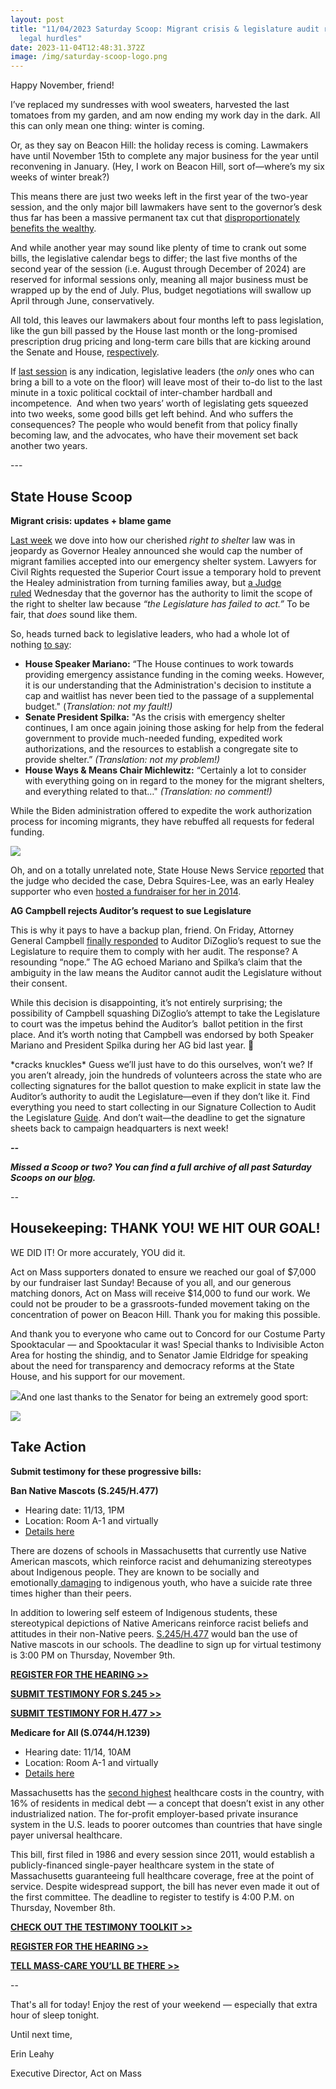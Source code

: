 ```yaml
---
layout: post
title: "11/04/2023 Saturday Scoop: Migrant crisis & legislature audit receive
  legal hurdles"
date: 2023-11-04T12:48:31.372Z
image: /img/saturday-scoop-logo.png
---
```

Happy November, friend!

I’ve replaced my sundresses with wool sweaters, harvested the last tomatoes from my garden, and am now ending my work day in the dark. All this can only mean one thing: winter is coming.

Or, as they say on Beacon Hill: the holiday recess is coming. Lawmakers have until November 15th to complete any major business for the year until reconvening in January. (Hey, I work on Beacon Hill, sort of—where’s my six weeks of winter break?)

This means there are just two weeks left in the first year of the two-year session, and the only major bill lawmakers have sent to the governor’s desk thus far has been a massive permanent tax cut that [disproportionately benefits the wealthy](https://massbudget.org/2023/10/30/who-benefits-new-tax-package/?utm_medium=&{{{EngagementData}}}&emci=f03171af-467b-ee11-b004-00224832eb73&emdi=ea000000-0000-0000-0000-000000000001&ceid={{ContactsEmailID}}). 

And while another year may sound like plenty of time to crank out some bills, the legislative calendar begs to differ; the last five months of the second year of the session (i.e. August through December of 2024) are reserved for informal sessions only, meaning all major business must be wrapped up by the end of July. Plus, budget negotiations will swallow up April through June, conservatively.

All told, this leaves our lawmakers about four months left to pass legislation, like the gun bill passed by the House last month or the long-promised prescription drug pricing and long-term care bills that are kicking around the Senate and House, [respectively](https://www.axios.com/local/boston/2023/11/01/health-care-costs-massachusetts-spending-laws?utm_medium=&{{{EngagementData}}}&emci=f03171af-467b-ee11-b004-00224832eb73&emdi=ea000000-0000-0000-0000-000000000001&ceid={{ContactsEmailID}}).

If [last session](https://www.bostonglobe.com/2022/08/08/metro/infighting-obfuscation-delay-chaotic-end-massachusetts-legislative-session/?utm_medium=&{{{EngagementData}}}&emci=f03171af-467b-ee11-b004-00224832eb73&emdi=ea000000-0000-0000-0000-000000000001&ceid={{ContactsEmailID}}) is any indication, legislative leaders (the *only* ones who can bring a bill to a vote on the floor) will leave most of their to-do list to the last minute in a toxic political cocktail of inter-chamber hardball and incompetence.  And when two years’ worth of legislating gets squeezed into two weeks, some good bills get left behind. And who suffers the consequences? The people who would benefit from that policy finally becoming law, and the advocates, who have their movement set back another two years. 

\---

## State House Scoop

**Migrant crisis: updates + blame game**

[Last week](https://actonmass.org/post/2023/11/04/10-28-2023-saturday-scoop-right-to-shelter-in-jeopardy-healeys-housing-bill-explained?utm_medium=&{{{EngagementData}}}&emci=f03171af-467b-ee11-b004-00224832eb73&emdi=ea000000-0000-0000-0000-000000000001&ceid={{ContactsEmailID}}) we dove into how our cherished *right to shelter* law was in jeopardy as Governor Healey announced she would cap the number of migrant families accepted into our emergency shelter system. Lawyers for Civil Rights requested the Superior Court issue a temporary hold to prevent the Healey administration from turning families away, but [a Judge ruled](https://www.wwlp.com/news/massachusetts/judge-clears-way-for-immediate-family-shelter-cap/?utm_medium=&{{{EngagementData}}}&emci=f03171af-467b-ee11-b004-00224832eb73&emdi=ea000000-0000-0000-0000-000000000001&ceid={{ContactsEmailID}}) Wednesday that the governor has the authority to limit the scope of the right to shelter law because *“the Legislature has failed to act.”* To be fair, that *does* sound like them. 

So, heads turned back to legislative leaders, who had a whole lot of nothing [to say](https://www.boston25news.com/news/local/mass-lawmakers-let-gov-healey-take-migrant-shelter-crisis-new-phase/2BMRLHCTTZCLBCRL6IVFVEBPY4/?utm_medium=&{{{EngagementData}}}&emci=f03171af-467b-ee11-b004-00224832eb73&emdi=ea000000-0000-0000-0000-000000000001&ceid={{ContactsEmailID}}):

* **House Speaker Mariano:** “The House continues to work towards providing emergency assistance funding in the coming weeks. However, it is our understanding that the Administration's decision to institute a cap and waitlist has never been tied to the passage of a supplemental budget." (*Translation: not my fault!)*
* **Senate President Spilka:** "As the crisis with emergency shelter continues, I am once again joining those asking for help from the federal government to provide much-needed funding, expedited work authorizations, and the resources to establish a congregate site to provide shelter.” *(Translation: not my problem!)*
* **House Ways & Means Chair Michlewitz:** “Certainly a lot to consider with everything going on in regard to the money for the migrant shelters, and everything related to that…" *(Translation: no comment!)*

While the Biden administration offered to expedite the work authorization process for incoming migrants, they have rebuffed all requests for federal funding. 

![](https://d15k2d11r6t6rl.cloudfront.net/public/users/Integrators/04eaa6b2-88f4-43b4-b978-7bb0708f5838/4E773867482B585A307235633176574E396E6361304337364B3361312B416A38493670542F31495130764C4C6E6E6B354F45726369353079624C3759305A526D/editor_images/Screen%20Shot%202023-11-04%20at%203.19.49%20PM.png)

Oh, and on a totally unrelated note, State House News Service [reported](https://www.masslive.com/news/2023/11/judge-weighing-mass-shelter-cap-was-an-early-healey-supporter.html?utm_medium=&{{{EngagementData}}}&emci=f03171af-467b-ee11-b004-00224832eb73&emdi=ea000000-0000-0000-0000-000000000001&ceid={{ContactsEmailID}}) that the judge who decided the case, Debra Squires-Lee, was an early Healey supporter who even [hosted a fundraiser for her in 2014](https://twitter.com/maura_healey/status/443547149398441984?utm_medium=&{{{EngagementData}}}&emci=f03171af-467b-ee11-b004-00224832eb73&emdi=ea000000-0000-0000-0000-000000000001&ceid={{ContactsEmailID}}). 

**AG Campbell rejects Auditor’s request to sue Legislature**

This is why it pays to have a backup plan, friend. On Friday, Attorney General Campbell [finally responded](https://www.bostonglobe.com/2023/11/03/metro/diana-dizoglio-andrea-campbell-audit-legislature/?utm_medium=&{{{EngagementData}}}&emci=f03171af-467b-ee11-b004-00224832eb73&emdi=ea000000-0000-0000-0000-000000000001&ceid={{ContactsEmailID}}) to Auditor DiZoglio’s request to sue the Legislature to require them to comply with her audit. The response? A resounding “nope.” The AG echoed Mariano and Spilka’s claim that the ambiguity in the law means the Auditor cannot audit the Legislature without their consent. 

While this decision is disappointing, it’s not entirely surprising; the possibility of Campbell squashing DiZoglio’s attempt to take the Legislature to court was the impetus behind the Auditor’s  ballot petition in the first place. And it’s worth noting that Campbell was endorsed by both Speaker Mariano and President Spilka during her AG bid last year. 👀

\*cracks knuckles\* Guess we’ll just have to do this ourselves, won’t we? If you aren’t already, join the hundreds of volunteers across the state who are collecting signatures for the ballot question to make explicit in state law the Auditor’s authority to audit the Legislature—even if they don’t like it. Find everything you need to start collecting in our Signature Collection to Audit the Legislature [Guide](https://docs.google.com/document/d/1ZGEm6hbQEYAnFqBRW3Xois3o1zNKcuhay86PLj6xi7E/edit?utm_medium=&{{{EngagementData}}}&emci=f03171af-467b-ee11-b004-00224832eb73&emdi=ea000000-0000-0000-0000-000000000001&ceid={{ContactsEmailID}}). And don’t wait—the deadline to get the signature sheets back to campaign headquarters is next week!

***\--***

***Missed a Scoop or two? You can find a full archive of all past Saturday Scoops on our [blog](https://actonmass.org/blog?utm_medium=&{{{EngagementData}}}&emci=25102f50-235a-ee11-9937-00224832eb73&emdi=ea000000-0000-0000-0000-000000000001&ceid={{ContactsEmailID}}).***

*\--*

## Housekeeping: THANK YOU! WE HIT OUR GOAL!

WE DID IT! Or more accurately, YOU did it. 

Act on Mass supporters donated to ensure we reached our goal of $7,000 by our fundraiser last Sunday! Because of you all, and our generous matching donors, Act on Mass will receive $14,000 to fund our work. We could not be prouder to be a grassroots-funded movement taking on the concentration of power on Beacon Hill. Thank you for making this possible.

And thank you to everyone who came out to Concord for our Costume Party Spooktacular — and Spooktacular it was! Special thanks to Indivisible Acton Area for hosting the shindig, and to Senator Jamie Eldridge for speaking about the need for transparency and democracy reforms at the State House, and his support for our movement.

![](https://d15k2d11r6t6rl.cloudfront.net/public/users/Integrators/04eaa6b2-88f4-43b4-b978-7bb0708f5838/4E773867482B585A307235633176574E396E6361304337364B3361312B416A38493670542F31495130764C4C6E6E6B354F45726369353079624C3759305A526D/editor_images/Untitled%20design%20%281%29.jpg)And one last thanks to the Senator for being an extremely good sport:

![](https://d15k2d11r6t6rl.cloudfront.net/public/users/Integrators/04eaa6b2-88f4-43b4-b978-7bb0708f5838/4E773867482B585A307235633176574E396E6361304337364B3361312B416A38493670542F31495130764C4C6E6E6B354F45726369353079624C3759305A526D/editor_images/Untitled%20design%20%282%29.jpg)

## Take Action

**Submit testimony for these progressive bills:**

**Ban Native Mascots (S.245/H.477)**

* Hearing date: 11/13, 1PM
* Location: Room A-1 and virtually
* [Details here](https://malegislature.gov/Events/Hearings/Detail/4774?utm_medium=&{{{EngagementData}}}&emci=f03171af-467b-ee11-b004-00224832eb73&emdi=ea000000-0000-0000-0000-000000000001&ceid={{ContactsEmailID}})

There are dozens of schools in Massachusetts that currently use Native American mascots, which reinforce racist and dehumanizing stereotypes about Indigenous people. They are known to be socially and emotionally[ damaging](http://maindigenousagenda.org/wp-content/uploads/2020/07/Massachusett-Mascot-letter.pdf?utm_medium=&{{{EngagementData}}}&emci=f03171af-467b-ee11-b004-00224832eb73&emdi=ea000000-0000-0000-0000-000000000001&ceid={{ContactsEmailID}}) to indigenous youth, who have a suicide rate three times higher than their peers. 

In addition to lowering self esteem of Indigenous students, these stereotypical depictions of Native Americans reinforce racist beliefs and attitudes in their non-Native peers. [S.245/H.477](http://maindigenousagenda.org/wp-content/uploads/2021/06/2021-Bill-info-sheet.pdf?utm_medium=&{{{EngagementData}}}&emci=f03171af-467b-ee11-b004-00224832eb73&emdi=ea000000-0000-0000-0000-000000000001&ceid={{ContactsEmailID}}) would ban the use of Native mascots in our schools. The deadline to sign up for virtual testimony is 3:00 PM on Thursday, November 9th.

**[REGISTER FOR THE HEARING >>](https://forms.office.com/pages/responsepage.aspx?id=a36UCyb_E0uuHFc8Z1DIiGEnoq241WFCmTCrruLwaKhUNjFHVVdUUk1LQjROVlFWVktBWE1aWEdCSCQlQCN0PWcu&utm_medium=&{{{EngagementData}}}&emci=f03171af-467b-ee11-b004-00224832eb73&emdi=ea000000-0000-0000-0000-000000000001&ceid={{ContactsEmailID}})**

**[SUBMIT TESTIMONY FOR S.245 >>](https://www.mapletestimony.org/bills/193/S245?utm_medium=&{{{EngagementData}}}&emci=f03171af-467b-ee11-b004-00224832eb73&emdi=ea000000-0000-0000-0000-000000000001&ceid={{ContactsEmailID}})**

**[SUBMIT TESTIMONY FOR H.477 >>](https://www.mapletestimony.org/bills/193/H477?utm_medium=&{{{EngagementData}}}&emci=f03171af-467b-ee11-b004-00224832eb73&emdi=ea000000-0000-0000-0000-000000000001&ceid={{ContactsEmailID}})**



**Medicare for All (S.0744/H.1239)**

* Hearing date: 11/14, 10AM
* Location: Room A-1 and virtually
* [Details here](https://malegislature.gov/Events/Hearings/Detail/4778?utm_medium=&{{{EngagementData}}}&emci=f03171af-467b-ee11-b004-00224832eb73&emdi=ea000000-0000-0000-0000-000000000001&ceid={{ContactsEmailID}})

Massachusetts has the [second highest](https://www.naswma.org/news/374676/In-Support-of-a-Single-Payer-Health-Care-System.htm?utm_medium=&{{{EngagementData}}}&emci=f03171af-467b-ee11-b004-00224832eb73&emdi=ea000000-0000-0000-0000-000000000001&ceid={{ContactsEmailID}}) healthcare costs in the country, with 16% of residents in medical debt — a concept that doesn’t exist in any other industrialized nation. The for-profit employer-based private insurance system in the U.S. leads to poorer outcomes than countries that have single payer universal healthcare. 

This bill, first filed in 1986 and every session since 2011, would establish a publicly-financed single-payer healthcare system in the state of Massachusetts guaranteeing full healthcare coverage, free at the point of service. Despite widespread support, the bill has never even made it out of the first committee. The deadline to register to testify is 4:00 P.M. on Thursday, November 8th.

**[CHECK OUT THE TESTIMONY TOOLKIT >>](https://masscare.org/2023-legislative-testimony/?utm_medium=&{{{EngagementData}}}&emci=f03171af-467b-ee11-b004-00224832eb73&emdi=ea000000-0000-0000-0000-000000000001&ceid={{ContactsEmailID}})**

**[REGISTER FOR THE HEARING >>](https://docs.google.com/forms/d/e/1FAIpQLSdPIOdyTcdsIHa1LMTnKYZ202CBPcPrSe4wxOagxrco-78lKw/viewform?utm_medium=&{{{EngagementData}}}&emci=f03171af-467b-ee11-b004-00224832eb73&emdi=ea000000-0000-0000-0000-000000000001&ceid={{ContactsEmailID}})**

**[TELL MASS-CARE YOU’LL BE THERE >>](https://www.healthcare-now.org/masscare/2023hearingrsvp/?utm_medium=&{{{EngagementData}}}&emci=f03171af-467b-ee11-b004-00224832eb73&emdi=ea000000-0000-0000-0000-000000000001&ceid={{ContactsEmailID}})**

\--

That's all for today! Enjoy the rest of your weekend — especially that extra hour of sleep tonight. 

Until next time,

Erin Leahy

Executive Director, Act on Mass